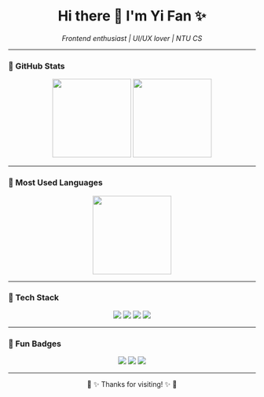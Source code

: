 <h1 align="center">Hi there 🌸 I'm Yi Fan ✨</h1>

<p align="center">
  <em>Frontend enthusiast | UI/UX lover | NTU CS</em>
</p>

---

### 🌷 GitHub Stats
<p align="center">
  <img src="https://github-readme-stats.vercel.app/api?username=YiFan1920&show_icons=true&hide_border=true&border_radius=20&icon_color=FB938F&title_color=C36885&text_color=333333&bg_color=FB938F,F2CAC8,FDBB75" height="160"/>
  <img src="https://streak-stats.demolab.com?user=YiFan1920&hide_border=true&border_radius=20&ring=FB938F&fire=FDBB75&currStreakLabel=C36885&background=FB938F,F2CAC8,FDBB75" height="160"/>
</p>

---

### 🍡 Most Used Languages
<p align="center">
  <img src="https://github-readme-stats.vercel.app/api/top-langs/?username=YiFan1920&layout=compact&hide_border=true&border_radius=20&title_color=C36885&text_color=333333&bg_color=FB938F,F2CAC8,FDBB75" height="160"/>
</p>

---

### 💖 Tech Stack
<p align="center">
  <img src="https://img.shields.io/badge/React-%F0%9F%92%9C-FB938F?style=for-the-badge&logo=react&logoColor=white"/>
  <img src="https://img.shields.io/badge/Flutter-%F0%9F%92%97-C36885?style=for-the-badge&logo=flutter&logoColor=white"/>
  <img src="https://img.shields.io/badge/JavaScript-%F0%9F%8C%B8-FDBB75?style=for-the-badge&logo=javascript&logoColor=black"/>
  <img src="https://img.shields.io/badge/Python-%F0%9F%90%8D-F2CAC8?style=for-the-badge&logo=python&logoColor=black"/>
</p>

---

### 🌸 Fun Badges
<p align="center">
  <img src="https://komarev.com/ghpvc/?username=YiFan1920&style=for-the-badge&color=FB938F"/>
  <img src="https://img.shields.io/badge/Frontend-%F0%9F%8C%B8-FDBB75?style=for-the-badge"/>
  <img src="https://img.shields.io/badge/Open%20to%20Collab-%E2%9C%A8-C36885?style=for-the-badge"/>
</p>

---

<p align="center">🌸 ✨ Thanks for visiting! ✨ 🌸</p>
